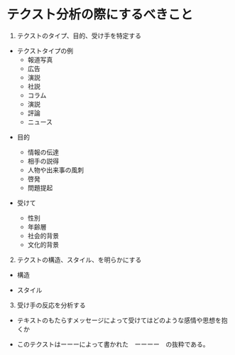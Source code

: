 # テクスト分析の際にするべきこと
1.  テクストのタイプ、目的、受け手を特定する
- テクストタイプの例
  - 報道写真　
  - 広告　
  - 演説　
  - 社説
  - コラム
  - 演説
  - 評論
  - ニュース

* 目的
  * 情報の伝達
  - 相手の説得　
  - 人物や出来事の風刺
  - 啓発
  - 問題提起

* 受けて
  - 性別
  - 年齢層　
  - 社会的背景
  - 文化的背景

2. テクストの構造、スタイル、を明らかにする

- 構造

- スタイル

3. 受け手の反応を分析する
- テキストのもたらすメッセージによって受けてはどのような感情や思想を抱くか

- このテクストはーーーによって書かれた　ーーーー　の抜粋である。
